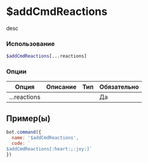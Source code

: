 # $addCmdReactions
desc
### Использование
```php
$addCmdReactions[...reactions]
```

### Опции

| Опция | Описание | Тип | Обязательно |
|--------|-------------|------|----------|
| ...reactions |  |  | Да |  
## Пример(ы)

```javascript
bot.command({
  name: '$addCmdReactions',
  code: `
$addCmdReactions[:heart:;:joy:]`
})
```